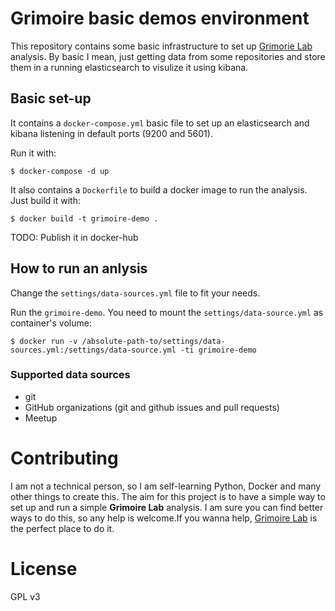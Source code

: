 # Grimoire basic demos environment

This repository contains some basic infrastructure to set up [Grimorie Lab](http://grimoirelab.github.io) analysis. By basic I mean, just getting data from some repositories and store them in a running elasticsearch to visulize it using kibana.

## Basic set-up

It contains a `docker-compose.yml` basic file to set up an elasticsearch and kibana listening in default ports (9200 and 5601).

Run it with:
```
$ docker-compose -d up
``` 

It also contains a `Dockerfile` to build a docker image to run the analysis. Just build it with:

```
$ docker build -t grimoire-demo .
```

TODO: Publish it in docker-hub

## How to run an anlysis

Change the `settings/data-sources.yml` file to fit your needs.

Run the `grimoire-demo`. You need to mount the `settings/data-source.yml` as container's volume:
```
$ docker run -v /absolute-path-to/settings/data-sources.yml:/settings/data-source.yml -ti grimoire-demo
```

### Supported data sources

* git
* GitHub organizations (git and github issues and pull requests)
* Meetup

# Contributing

I am not a technical person, so I am self-learning Python, Docker and many other things to create this. The aim for this project is to have a simple way to set up and run a simple **Grimoire Lab** analysis. I am sure you can find better ways to do this, so any help is welcome.If you wanna help, [Grimoire Lab](http://grimoirelab.github.io) is the perfect place to do it.

# License

GPL v3
